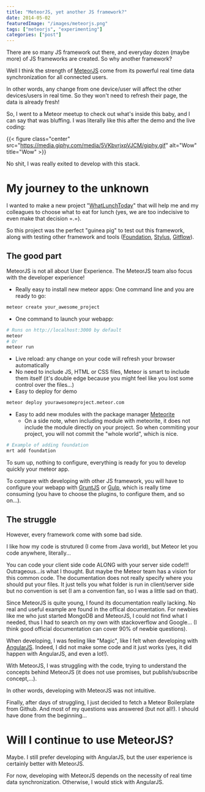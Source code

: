```yaml
---
title: "MeteorJS, yet another JS framework?"
date: 2014-05-02
featuredImage: "/images/meteorjs.png"
tags: ["meteorjs", "experimenting"]
categories: ["post"]
---
```


There are so many JS framework out there, and everyday dozen (maybe more) of JS frameworks are created. So why another framework?

Well I think the strength of [MeteorJS][] come from its powerful real time data synchronization for all connected users.

In other words, any change from one device/user will affect the other devices/users in real time. So they won't need to refresh their page, the data is already fresh!

<!--more-->

So, I went to a Meteor meetup to check out what's inside this baby, and I can say that was bluffing.
I was literally like this after the demo and the live coding:

{{< figure class="center" src="https://media.giphy.com/media/5VKbvrjxpVJCM/giphy.gif" alt="Wow" title="Wow" >}}

No shit, I was really exited to develop with this stack.

# My journey to the unknown

I wanted to make a new project "[WhatLunchToday](https://github.com/l-lin/whatlunchtoday)" that will help me and my colleagues to choose what to eat for lunch
(yes, we are too indecisive to even make that decision =.=).

So this project was the perfect "guinea pig" to test out this framework, along with testing other framework and tools
([Foundation](http://foundation.zurb.com/), [Stylus](http://learnboost.github.io/stylus/), [Gitflow](https://github.com/nvie/gitflow)).

## The good part

MeteorJS is not all about User Experience. The MeteorJS team also focus with the developer experience!

* Really easy to install new meteor apps: One command line and you are ready to go:

```bash
meteor create your_awesome_project
```

* One command to launch your webapp:

```bash
# Runs on http://localhost:3000 by default
meteor
# Or
meteor run
```

* Live reload: any change on your code will refresh your browser automatically
* No need to include JS, HTML or CSS files, Meteor is smart to include them itself (it's double edge because you might feel like you lost some control over the files...)
* Easy to deploy for demo

```bash
meteor deploy yourawesomeproject.meteor.com
```

* Easy to add new modules with the package manager [Meteorite](https://github.com/oortcloud/meteorite/)
  * On a side note, when including module with meteorite, it does not include the module directly on your project. So when commiting your project, you will not commit the "whole world", which is nice.

```bash
# Example of adding foundation
mrt add foundation
```

To sum up, nothing to configure, everything is ready for you to develop quickly your meteor app.

To compare with developing with other JS framework, you will have to configure your webapp with [GruntJS](http://gruntjs.com/)
or [Gulp](http://gulpjs.com/), which is really time consuming (you have to choose the plugins, to configure them, and so on...).

## The struggle

However, every framework come with some bad side.

I like how my code is strutured (I come from Java world), but Meteor let you code anywhere, literally...

You can code your client side code ALONG with your server side code!!! Outrageous...is what I thought. But maybe the Meteor team
has a vision for this common code.
The documentation does not really specify where you should put your files. It just tells you what folder is run in client/server side
but no convention is set (I am a convention fan, so I was a little sad on that).

Since MeteorJS is quite young, I found its documentation really lacking.
No real and useful example are found in the offical documentation. For newbies like me who just started MongoDB and MeteorJS,
I could not find what I needed, thus I had to search on my own with stackoverflow and Google...
(I think good official documentation can cover 90% of newbie questions).

When developing, I was feeling like "Magic", like I felt when developing with [AngularJS](https://angularjs.org/).
Indeed, I did not make some code and it just works (yes, it did happen with AngularJS, and even a lot!).

With MeteorJS, I was struggling with the code, trying to understand the concepts behind MeteorJS (it does not use promises, but publish/subscribe concept,...).

In other words, developing with MeteorJS was not intuitive.

Finally, after days of struggling, I just decided to fetch a Meteor Boilerplate from Github. And most of my questions was answered (but not all!).
I should have done from the beginning...

# Will I continue to use MeteorJS?

Maybe. I still prefer developing with AngularJS, but the user experience is certainly better with MeteorJS.

For now, developing with MeteorJS depends on the necessity of real time data synchronization.
Otherwise, I would stick with AngularJS.

[meteorjs]: http://www.meteor.com
